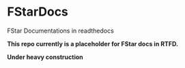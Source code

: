 # FStarDocs
FStar Documentations in readthedocs

**This repo currently is a placeholder for FStar docs in RTFD.**

**Under heavy construction**
